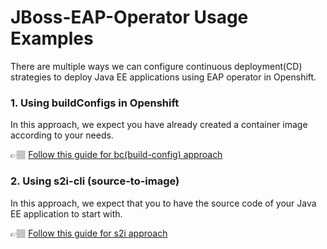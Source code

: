 # JBoss-EAP-Operator Usage Examples

There are multiple ways we can configure continuous deployment(CD) strategies 
to deploy Java EE applications using EAP operator in Openshift.

### 1. Using buildConfigs in Openshift
In this approach, we expect you have already created a container image 
according to your needs.

👉🏽 [Follow this guide for bc(build-config) approach](./with-build-configs/README.md)

### 2. Using s2i-cli (source-to-image)
In this approach, we expect that you to have the source code of your 
Java EE application to start with.

👉🏽 [Follow this guide for s2i approach](./with-s2i-cli/README.md)
